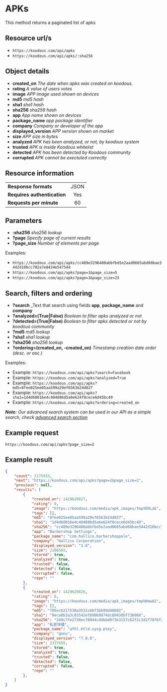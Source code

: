 # APKs

This method returns a paginated list of apks

## Resource url/s

* `https://koodous.com/api/apks`
* `https://koodous.com/api/apks/:sha256`


## Object details

* **created_on** _The date when apks was created on koodous._
* **rating** _A value of users votes_
* **image** _APP image used shown on devices_
* **md5** _md5 hash_
* **sha1** _sha1 hash_
* **sha256** _sha256 hash_
* **app** _App name shown on devices_
* **package_name** _app package identifier_
* **company** _Company or developer of the app_
* **displayed_version** _APP version shown on market_
* **size** _APP size in bytes_
* **analyzed** _APK has been analyzed, or not, by koodous system_
* **trusted** _APK is inside Koodous whitelist_
* **detected** _APK has been detected by Koodous community_
* **corrupted** _APK cannot be exectuted correctly_

## Resource information

| | |
| ------------- |:-------------:|
| **Response formats** | JSON |
| **Requires authentication** | Yes |
| **Requests per minute** | 60|

## Parameters

* **:sha256** _sha256 lookup_
* **?page** _Specify page of current results_
* **?page_size** _Number of elements per page_

Examples:

* `https://koodous.com/api/apks/cc489e3296408abbfbd5e2aad0665abd60bae3442d10bcc702a7e8424e547544`
* `https://koodous.com/api/apks?page=1&page_size=5`
* `https://koodous.com/api/apks?page=3&page_size=25`

## Search, filters and ordering

* **?search** _Text that search using fields **app**, **package_name** and **company**
* **?analyzed=(True|False)** _Boolean to filter apks analyzed or not_
* **?detected=(True|False)** _Boolean to filter apks detected or not by koodous community_
* **?md5** _md5 lookup_
* **?sha1** _sha1 lookup_
* **?sha256** _sha256 lookup_
* **?ordering=(created_on, -created_on)** _Timestamp creation date order (desc. or asc.)_


Examples:

* Example: `https://koodous.com/api/apks?search=Facebook`
* Example: `https://koodous.com/api/apks?analyzed=True`
* Example: `https://koodous.com/api/apks?md5=8fee025ee05aa599a29ef6563b24d027`
* Example: `https://koodous.com/api/apks?sha1=1d4d60016e4c404886d5a6e624f0cece6d45bc49`
* Example: `https://koodous.com/api/apks?ordering=created_on`

_**Note:** Our advanced search system can be used in our API as a simple search, check [advanced search section](/web/the-repo/#advanced-search)_

## Example request

`https://koodous.com/api/apks?page_size=2`

## Example result
```json
{
    "count": 2175933,
    "next": "https://koodous.com/api/apks?page=2&page_size=2",
    "previous": null,
    "results": [
        {
            "created_on": 1429629827,
            "rating": 0,
            "image": "https://koodous.com/media/apk_images/tmpYDOLaE",
            "tags": [],
            "md5": "8fee025ee05aa599a29ef6563b24d027",
            "sha1": "1d4d60016e4c404886d5a6e624f0cece6d45bc49",
            "sha256": "cc489e3296408abbfbd5e2aad0665abd60bae3442d10bcc702a7e8424e547544",
            "app": "Barbershop Settings",
            "package_name": "com.hallico.barbershoppole",
            "company": "Hallico Corporation",
            "displayed_version": "1.8",
            "size": 2106565,
            "stored": true,
            "analyzed": true,
            "trusted": false,
            "detected": false,
            "corrupted": false,
            "repo": ""
        },
        {
            "created_on": 1429629826,
            "rating": 0,
            "image": "https://koodous.com/media/apk_images/tmphKmwA2",
            "tags": [],
            "md5": "795ec6217530a3531c66f3bb99d40802",
            "sha1": "9eca8b3a3c03542ef890b9074dc09430bf736068",
            "sha256": "249c7fe2730ecf8944cd4bbd0f3b3157c62f2c3d1f78f6f29e07b4c818c15487",
            "app": "私密快播",
            "package_name": "afhl.ktld.uysg.ptey",
            "company": "qmnu",
            "displayed_version": "7.8.0",
            "size": 2337458,
            "stored": true,
            "analyzed": true,
            "trusted": false,
            "detected": false,
            "corrupted": false,
            "repo": ""
        },
    ]
}
```